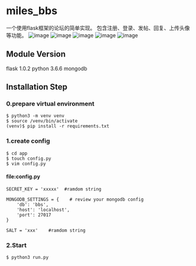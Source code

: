 # miles_bbs
一个使用flask框架的论坛的简单实现。
包含注册、登录、发帖、回复、上传头像等功能。
![image]( https://github.com/miles_bbs/app/static/screen_shot/ss1.png)
![image]( https://github.com/miles_bbs/app/static/screen_shot/ss2.png)
![image]( https://github.com/miles_bbs/app/static/screen_shot/ss3.png)
![image]( https://github.com/miles_bbs/app/static/screen_shot/ss4.png)
![image]( https://github.com/miles_bbs/app/static/screen_shot/ss5.png)

## Module Version
flask 1.0.2
python 3.6.6
mongodb

## Installation Step
### 0.prepare virtual environment
```
$ python3 -m venv venv
$ source /venv/bin/activate
(venv)$ pip install -r requirements.txt
```
### 1.create config
```
$ cd app
$ touch config.py
$ vim config.py
```

#### file:config.py
```
SECRET_KEY = 'xxxxx'  #ramdom string 

MONGODB_SETTINGS = {    # review your mongodb config
    'db': 'bbs', 
    'host': 'localhost',
    'port': 27017
}

SALT = 'xxx'    #ramdom string 
```
### 2.Start
```
$ python3 run.py
```
